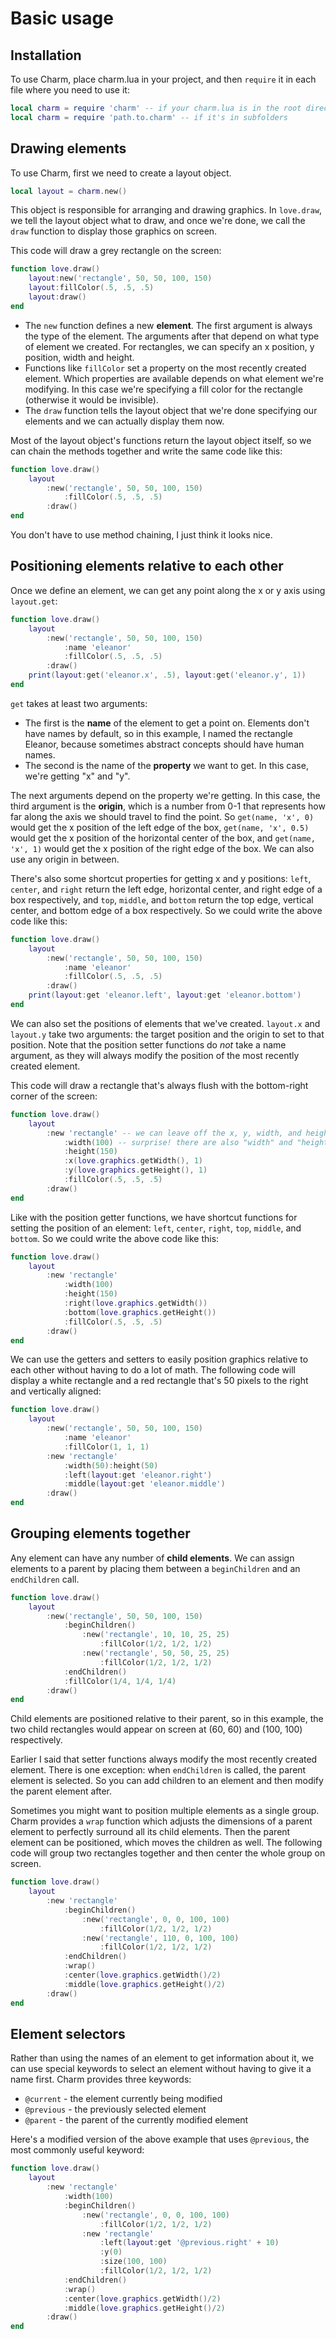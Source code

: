 # Basic usage

## Installation
To use Charm, place charm.lua in your project, and then `require` it in each file where you need to use it:

```lua
local charm = require 'charm' -- if your charm.lua is in the root directory
local charm = require 'path.to.charm' -- if it's in subfolders
```

## Drawing elements
To use Charm, first we need to create a layout object.
```lua
local layout = charm.new()
```
This object is responsible for arranging and drawing graphics. In `love.draw`, we tell the layout object what to draw, and once we're done, we call the `draw` function to display those graphics on screen.

This code will draw a grey rectangle on the screen:
```lua
function love.draw()
	layout:new('rectangle', 50, 50, 100, 150)
	layout:fillColor(.5, .5, .5)
	layout:draw()
end
```
- The `new` function defines a new **element**. The first argument is always the type of the element. The arguments after that depend on what type of element we created. For rectangles, we can specify an x position, y position, width and height.
- Functions like `fillColor` set a property on the most recently created element. Which properties are available depends on what element we're modifying. In this case we're specifying a fill color for the rectangle (otherwise it would be invisible).
- The `draw` function tells the layout object that we're done specifying our elements and we can actually display them now.

Most of the layout object's functions return the layout object itself, so we can chain the methods together and write the same code like this:
```lua
function love.draw()
	layout
		:new('rectangle', 50, 50, 100, 150)
			:fillColor(.5, .5, .5)
		:draw()
end
```
You don't have to use method chaining, I just think it looks nice.

## Positioning elements relative to each other
Once we define an element, we can get any point along the x or y axis using `layout.get`:
```lua
function love.draw()
	layout
		:new('rectangle', 50, 50, 100, 150)
			:name 'eleanor'
			:fillColor(.5, .5, .5)
		:draw()
	print(layout:get('eleanor.x', .5), layout:get('eleanor.y', 1))
end
```
`get` takes at least two arguments:
- The first is the **name** of the element to get a point on. Elements don't have names by default, so in this example, I named the rectangle Eleanor, because sometimes abstract concepts should have human names.
- The second is the name of the **property** we want to get. In this case, we're getting "x" and "y".

The next arguments depend on the property we're getting. In this case, the third argument is the **origin**, which is a number from 0-1 that represents how far along the axis we should travel to find the point. So `get(name, 'x', 0)` would get the x position of the left edge of the box, `get(name, 'x', 0.5)` would get the x position of the horizontal center of the box, and `get(name, 'x', 1)` would get the x position of the right edge of the box. We can also use any origin in between.

There's also some shortcut properties for getting x and y positions: `left`, `center`, and `right` return the left edge, horizontal center, and right edge of a box respectively, and `top`, `middle`, and `bottom` return the top edge, vertical center, and bottom edge of a box respectively. So we could write the above code like this:
```lua
function love.draw()
	layout
		:new('rectangle', 50, 50, 100, 150)
			:name 'eleanor'
			:fillColor(.5, .5, .5)
		:draw()
	print(layout:get 'eleanor.left', layout:get 'eleanor.bottom')
end
```
We can also set the positions of elements that we've created. `layout.x` and `layout.y` take two arguments: the target position and the origin to set to that position. Note that the position setter functions do *not* take a name argument, as they will always modify the position of the most recently created element.

This code will draw a rectangle that's always flush with the bottom-right corner of the screen:
```lua
function love.draw()
	layout
		:new 'rectangle' -- we can leave off the x, y, width, and height arguments, as they will default to 0
			:width(100) -- surprise! there are also "width" and "height" functions
			:height(150)
			:x(love.graphics.getWidth(), 1)
			:y(love.graphics.getHeight(), 1)
			:fillColor(.5, .5, .5)
		:draw()
end
```
Like with the position getter functions, we have shortcut functions for setting the position of an element: `left`, `center`, `right`, `top`, `middle`, and `bottom`. So we could write the above code like this:
```lua
function love.draw()
	layout
		:new 'rectangle'
			:width(100)
			:height(150)
			:right(love.graphics.getWidth())
			:bottom(love.graphics.getHeight())
			:fillColor(.5, .5, .5)
		:draw()
end
```
We can use the getters and setters to easily position graphics relative to each other without having to do a lot of math. The following code will display a white rectangle and a red rectangle that's 50 pixels to the right and vertically aligned:
```lua
function love.draw()
	layout
		:new('rectangle', 50, 50, 100, 150)
			:name 'eleanor'
			:fillColor(1, 1, 1)
		:new 'rectangle'
			:width(50):height(50)
			:left(layout:get 'eleanor.right')
			:middle(layout:get 'eleanor.middle')
		:draw()
end
```

## Grouping elements together
Any element can have any number of **child elements**. We can assign elements to a parent by placing them between a `beginChildren` and an `endChildren` call.
```lua
function love.draw()
	layout
		:new('rectangle', 50, 50, 100, 150)
			:beginChildren()
				:new('rectangle', 10, 10, 25, 25)
					:fillColor(1/2, 1/2, 1/2)
				:new('rectangle', 50, 50, 25, 25)
					:fillColor(1/2, 1/2, 1/2)
			:endChildren()
			:fillColor(1/4, 1/4, 1/4)
		:draw()
end
```
Child elements are positioned relative to their parent, so in this example, the two child rectangles would appear on screen at (60, 60) and (100, 100) respectively.

Earlier I said that setter functions always modify the most recently created element. There is one exception: when `endChildren` is called, the parent element is selected. So you can add children to an element and then modify the parent element after.

Sometimes you might want to position multiple elements as a single group. Charm provides a `wrap` function which adjusts the dimensions of a parent element to perfectly surround all its child elements. Then the parent element can be positioned, which moves the children as well. The following code will group two rectangles together and then center the whole group on screen.
```lua
function love.draw()
	layout
		:new 'rectangle'
			:beginChildren()
				:new('rectangle', 0, 0, 100, 100)
					:fillColor(1/2, 1/2, 1/2)
				:new('rectangle', 110, 0, 100, 100)
					:fillColor(1/2, 1/2, 1/2)
			:endChildren()
			:wrap()
			:center(love.graphics.getWidth()/2)
			:middle(love.graphics.getHeight()/2)
		:draw()
end
```

## Element selectors
Rather than using the names of an element to get information about it, we can use special keywords to select an element without having to give it a name first. Charm provides three keywords:
- `@current` - the element currently being modified
- `@previous` - the previously selected element
- `@parent` - the parent of the currently modified element

Here's a modified version of the above example that uses `@previous`, the most commonly useful keyword:
```lua
function love.draw()
	layout
		:new 'rectangle'
			:width(100)
			:beginChildren()
				:new('rectangle', 0, 0, 100, 100)
					:fillColor(1/2, 1/2, 1/2)
				:new 'rectangle'
					:left(layout:get '@previous.right' + 10)
					:y(0)
					:size(100, 100)
					:fillColor(1/2, 1/2, 1/2)
			:endChildren()
			:wrap()
			:center(love.graphics.getWidth()/2)
			:middle(love.graphics.getHeight()/2)
		:draw()
end
```
